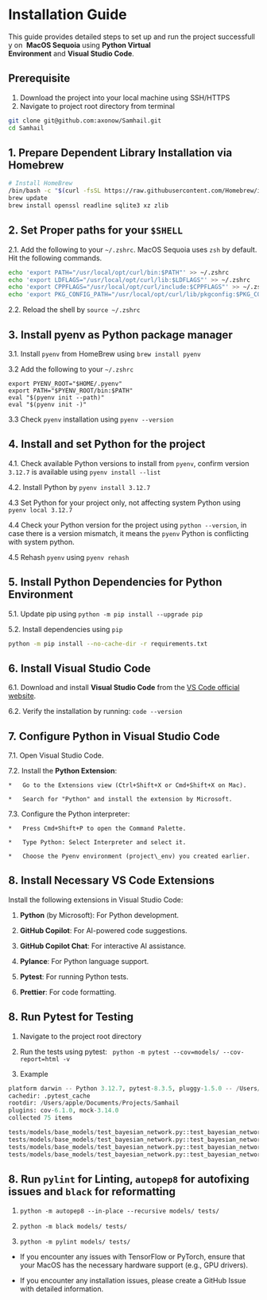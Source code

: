 # Installation Guide

This guide provides detailed steps to set up and run the project successfully on 
**MacOS Sequoia** using **Python Virtual Environment** and **Visual Studio Code**.

## **Prerequisite**
1. Download the project into your local machine using SSH/HTTPS
2. Navigate to project root directory from terminal

```bash
git clone git@github.com:axonow/Samhail.git
cd Samhail
```

## 1. **Prepare Dependent Library Installation via Homebrew**

```bash
# Install HomeBrew
/bin/bash -c "$(curl -fsSL https://raw.githubusercontent.com/Homebrew/install/HEAD/install.sh)"
brew update
brew install openssl readline sqlite3 xz zlib
```

## 2. **Set Proper paths for your `$SHELL`**

2.1.  Add the following to your `~/.zshrc`. MacOS Sequoia uses `zsh` by default. Hit the following commands.

```zsh
echo 'export PATH="/usr/local/opt/curl/bin:$PATH"' >> ~/.zshrc
echo 'export LDFLAGS="/usr/local/opt/curl/lib:$LDFLAGS"' >> ~/.zshrc
echo 'export CPPFLAGS="/usr/local/opt/curl/include:$CPPFLAGS"' >> ~/.zshrc
echo 'export PKG_CONFIG_PATH="/usr/local/opt/curl/lib/pkgconfig:$PKG_CONFIG_PATH"' >> ~/.zshrc
```

2.2.  Reload the shell by `source ~/.zshrc`


## 3. **Install pyenv as Python package manager**

3.1.  Install `pyenv` from HomeBrew using `brew install pyenv`

3.2   Add the following to your `~/.zshrc`

```zshrc
export PYENV_ROOT="$HOME/.pyenv"
export PATH="$PYENV_ROOT/bin:$PATH"
eval "$(pyenv init --path)"
eval "$(pyenv init -)"
```

3.3   Check `pyenv` installation using `pyenv --version`

## 4. **Install and set Python for the project**

4.1.  Check available Python versions to install from `pyenv`, confirm version `3.12.7` is available using `pyenv install --list`
    
4.2.  Install Python by `pyenv install 3.12.7`

4.3 Set Python for your project only, not affecting system Python using `pyenv local 3.12.7`

4.4 Check your Python version for the project using `python --version`, in case there is a version mismatch, it means the `pyenv` Python is conflicting with system python.

4.5 Rehash `pyenv` using `pyenv rehash`

5. **Install Python Dependencies for Python Environment**
----------------------------------

5.1.  Update pip using `python -m pip install --upgrade pip`

5.2.  Install dependencies using `pip`

```bash
python -m pip install --no-cache-dir -r requirements.txt
```

6. **Install Visual Studio Code**
---------------------------------

6.1.  Download and install **Visual Studio Code** from the [VS Code official website](https://code.visualstudio.com/download).
    
6.2.  Verify the installation by running: `code --version`
    

7. **Configure Python in Visual Studio Code**
---------------------------------------------------

7.1.  Open Visual Studio Code.
    
7.2.  Install the **Python Extension**:
    
    *   Go to the Extensions view (Ctrl+Shift+X or Cmd+Shift+X on Mac).
        
    *   Search for "Python" and install the extension by Microsoft.
        
7.3.  Configure the Python interpreter:
    
    *   Press Cmd+Shift+P to open the Command Palette.
        
    *   Type Python: Select Interpreter and select it.
        
    *   Choose the Pyenv environment (project\_env) you created earlier.
        

8. **Install Necessary VS Code Extensions**
-------------------------------------------

Install the following extensions in Visual Studio Code:

1.  **Python** (by Microsoft): For Python development.
    
2.  **GitHub Copilot**: For AI-powered code suggestions.
    
3.  **GitHub Copilot Chat**: For interactive AI assistance.
    
4.  **Pylance**: For Python language support.
    
5.  **Pytest**: For running Python tests.
    
6.  **Prettier**: For code formatting.
    

8. **Run Pytest for Testing**
-----------------------------

1.  Navigate to the project root directory
    
2.  Run the tests using pytest: ` python -m pytest --cov=models/ --cov-report=html -v`
    
3.  Example
```python 
platform darwin -- Python 3.12.7, pytest-8.3.5, pluggy-1.5.0 -- /Users/apple/.pyenv/versions/3.12.7/bin/python
cachedir: .pytest_cache
rootdir: /Users/apple/Documents/Projects/Samhail
plugins: cov-6.1.0, mock-3.14.0
collected 75 items                                                                                                                                                                                                                           

tests/models/base_models/test_bayesian_network.py::test_bayesian_network_structure PASSED [  1%]                                                                                                           
tests/models/base_models/test_bayesian_network.py::test_bayesian_network_cpds PASSED [  2%]                                                                                                                                                  
tests/models/base_models/test_bayesian_network.py::test_bayesian_network_inference PASSED [  4%]                                                                                                                                           
tests/models/base_models/test_bayesian_network.py::test_bayesian_network_invalid_model PASSED [  5%]
```

8. **Run `pylint` for Linting, `autopep8` for autofixing issues and `black` for reformatting**
-----------------------------

1.  `python -m autopep8 --in-place --recursive models/ tests/`

2.  `python -m black models/ tests/`

3.  `python -m pylint models/ tests/`
    
*   If you encounter any issues with TensorFlow or PyTorch, ensure that your MacOS has the necessary hardware support (e.g., GPU drivers).

* If you encounter any installation issues, please create a GitHub Issue with detailed information.